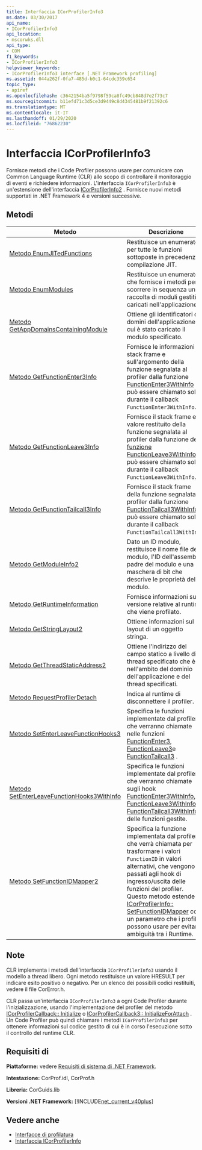```yaml
---
title: Interfaccia ICorProfilerInfo3
ms.date: 03/30/2017
api_name:
- ICorProfilerInfo3
api_location:
- mscorwks.dll
api_type:
- COM
f1_keywords:
- ICorProfilerInfo3
helpviewer_keywords:
- ICorProfilerInfo3 interface [.NET Framework profiling]
ms.assetid: 044a262f-0fa7-485d-b0c1-64cdc359c654
topic_type:
- apiref
ms.openlocfilehash: c3642154ba5f9798f59ca8fc49cb848d7e2f73c7
ms.sourcegitcommit: b11efd71c3d5ce3d9449c8d4345481b9f21392c6
ms.translationtype: MT
ms.contentlocale: it-IT
ms.lasthandoff: 01/29/2020
ms.locfileid: "76862230"
---
```

# <a name="icorprofilerinfo3-interface"></a>Interfaccia ICorProfilerInfo3
Fornisce metodi che i Code Profiler possono usare per comunicare con Common Language Runtime (CLR) allo scopo di controllare il monitoraggio di eventi e richiedere informazioni. L'interfaccia `ICorProfilerInfo3` è un'estensione dell'interfaccia [ICorProfilerInfo2](icorprofilerinfo2-interface.md) . Fornisce nuovi metodi supportati in .NET Framework 4 e versioni successive.  
  
## <a name="methods"></a>Metodi  
  
|Metodo|Descrizione|  
|------------|-----------------|  
|[Metodo EnumJITedFunctions](icorprofilerinfo3-enumjitedfunctions-method.md)|Restituisce un enumeratore per tutte le funzioni sottoposte in precedenza a compilazione JIT.|  
|[Metodo EnumModules](icorprofilerinfo3-enummodules-method.md)|Restituisce un enumeratore che fornisce i metodi per scorrere in sequenza una raccolta di moduli gestiti caricati nell'applicazione.|  
|[Metodo GetAppDomainsContainingModule](icorprofilerinfo3-getappdomainscontainingmodule-method.md)|Ottiene gli identificatori dei domini dell'applicazione in cui è stato caricato il modulo specificato.|  
|[Metodo GetFunctionEnter3Info](icorprofilerinfo3-getfunctionenter3info-method.md)|Fornisce le informazioni sul stack frame e sull'argomento della funzione segnalata al profiler dalla funzione [FunctionEnter3WithInfo](functionenter3withinfo-function.md) . può essere chiamato solo durante il callback `FunctionEnter3WithInfo`.|  
|[Metodo GetFunctionLeave3Info](icorprofilerinfo3-getfunctionleave3info-method.md)|Fornisce il stack frame e il valore restituito della funzione segnalata al profiler dalla funzione della [funzione FunctionLeave3WithInfo](functionleave3withinfo-function.md) . può essere chiamato solo durante il callback `FunctionLeave3WithInfo`.|  
|[Metodo GetFunctionTailcall3Info](icorprofilerinfo3-getfunctiontailcall3info-method.md)|Fornisce il stack frame della funzione segnalata al profiler dalla funzione [FunctionTailcall3WithInfo](functiontailcall3withinfo-function.md) . può essere chiamato solo durante il callback `FunctionTailcall3WithInfo`.|  
|[Metodo GetModuleInfo2](icorprofilerinfo3-getmoduleinfo2-method.md)|Dato un ID modulo, restituisce il nome file del modulo, l'ID dell'assembly padre del modulo e una maschera di bit che descrive le proprietà del modulo.|  
|[Metodo GetRuntimeInformation](icorprofilerinfo3-getruntimeinformation-method.md)|Fornisce informazioni sulla versione relative al runtime che viene profilato.|  
|[Metodo GetStringLayout2](icorprofilerinfo3-getstringlayout2-method.md)|Ottiene informazioni sul layout di un oggetto stringa.|  
|[Metodo GetThreadStaticAddress2](icorprofilerinfo3-getthreadstaticaddress2-method.md)|Ottiene l'indirizzo del campo statico a livello di thread specificato che è nell'ambito del dominio dell'applicazione e del thread specificati.|  
|[Metodo RequestProfilerDetach](icorprofilerinfo3-requestprofilerdetach-method.md)|Indica al runtime di disconnettere il profiler.|  
|[Metodo SetEnterLeaveFunctionHooks3](icorprofilerinfo3-setenterleavefunctionhooks3-method.md)|Specifica le funzioni implementate dal profiler che verranno chiamate nelle funzioni [FunctionEnter3](functionenter3-function.md), [FunctionLeave3](functionleave3-function.md)e [FunctionTailcall3](functiontailcall3-function.md) .|  
|[Metodo SetEnterLeaveFunctionHooks3WithInfo](icorprofilerinfo3-setenterleavefunctionhooks3withinfo-method.md)|Specifica le funzioni implementate dal profiler che verranno chiamate sugli hook [FunctionEnter3WithInfo](functionenter3withinfo-function.md), [FunctionLeave3WithInfo](functionleave3withinfo-function.md)e [FunctionTailcall3WithInfo](functiontailcall3withinfo-function.md) delle funzioni gestite.|  
|[Metodo SetFunctionIDMapper2](icorprofilerinfo3-setfunctionidmapper2-method.md)|Specifica la funzione implementata dal profiler che verrà chiamata per trasformare i valori `FunctionID` in valori alternativi, che vengono passati agli hook di ingresso/uscita delle funzioni del profiler. Questo metodo estende [ICorProfilerInfo:: SetFunctionIDMapper](icorprofilerinfo-setfunctionidmapper-method.md) con un parametro che i profiler possono usare per evitare ambiguità tra i Runtime.|  
  
## <a name="remarks"></a>Note  
 CLR implementa i metodi dell'interfaccia `ICorProfilerInfo3` usando il modello a thread libero. Ogni metodo restituisce un valore HRESULT per indicare esito positivo o negativo. Per un elenco dei possibili codici restituiti, vedere il file CorError.h.  
  
 CLR passa un'interfaccia `ICorProfilerInfo3` a ogni Code Profiler durante l'inizializzazione, usando l'implementazione del profiler del metodo [ICorProfilerCallback:: Initialize](icorprofilercallback-initialize-method.md) o [ICorProfilerCallback3:: InitializeForAttach](icorprofilercallback3-initializeforattach-method.md) . Un Code Profiler può quindi chiamare i metodi `ICorProfilerInfo3` per ottenere informazioni sul codice gestito di cui è in corso l'esecuzione sotto il controllo del runtime CLR.  
  
## <a name="requirements"></a>Requisiti di  
 **Piattaforme:** vedere [Requisiti di sistema di .NET Framework](../../../../docs/framework/get-started/system-requirements.md).  
  
 **Intestazione:** CorProf.idl, CorProf.h  
  
 **Libreria:** CorGuids.lib  
  
 **Versioni .NET Framework:** [!INCLUDE[net_current_v40plus](../../../../includes/net-current-v40plus-md.md)]  
  
## <a name="see-also"></a>Vedere anche

- [Interfacce di profilatura](profiling-interfaces.md)
- [Interfaccia ICorProfilerInfo](icorprofilerinfo-interface.md)
